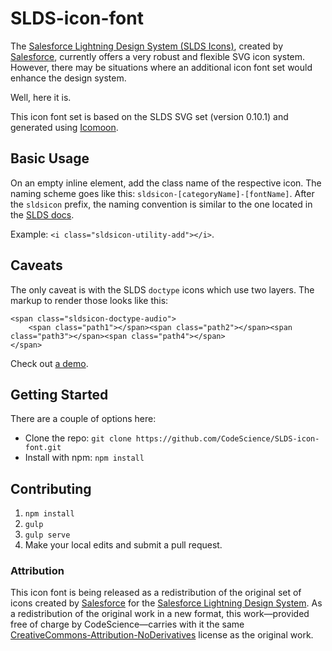 # SLDS-icon-font

The [Salesforce Lightning Design System (SLDS Icons)](https://www.lightningdesignsystem.com/resources/icons "SLDS"), created by [Salesforce](http://www.salesforce.com/), currently offers a very robust and flexible SVG icon system. However, there may be situations where an additional icon font set would enhance the design system.

Well, here it is.

This icon font set is based on the SLDS SVG set (version 0.10.1) and generated using [Icomoon](https://icomoon.io/ "Icomoon").

## Basic Usage
On an empty inline element, add the class name of the respective icon. The naming scheme goes like this: `sldsicon-[categoryName]-[fontName]`. After the `sldsicon` prefix, the naming convention is similar to the one located in the [SLDS docs](https://www.lightningdesignsystem.com/resources/icons "SLDS").

Example: `<i class="sldsicon-utility-add"></i>`.

## Caveats
The only caveat is with the SLDS `doctype` icons which use two layers. The markup to render those looks like this:

```
<span class="sldsicon-doctype-audio">
    <span class="path1"></span><span class="path2"></span><span class="path3"></span><span class="path4"></span>
</span>
```

Check out [a demo](http://codescience.github.io/SLDS-icon-font/).

## Getting Started
There are a couple of options here:
* Clone the repo: `git clone https://github.com/CodeScience/SLDS-icon-font.git`
* Install with npm: `npm install`

## Contributing
1. `npm install`
2. `gulp`
3. `gulp serve`
4. Make your local edits and submit a pull request.

### Attribution
This icon font is being released as a redistribution of the original set of icons created by [Salesforce](http://www.salesforce.com/) for the [Salesforce Lightning Design System](http://lightningdesignsystem.com). As a redistribution of the original work in a new format, this work&mdash;provided free of charge by CodeScience&mdash;carries with it the same [CreativeCommons-Attribution-NoDerivatives](http://creativecommons.org/licenses/by-nd/4.0/) license as the original work.
